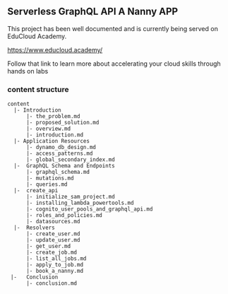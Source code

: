 ## Serverless GraphQL API A Nanny APP

This project has been well documented and is currently being served on EduCloud Academy.

https://www.educloud.academy/

Follow that link to learn more about accelerating your cloud skills through hands on labs
### content structure


```
content
  |- Introduction
      |- the_problem.md
      |- proposed_solution.md
      |- overview.md
      |- introduction.md
  |- Application Resources
      |- dynamo_db_design.md
      |- access_patterns.md
      |- global_secondary_index.md
  |-  GraphQL Schema and Endpoints
      |- graphql_schema.md
      |- mutations.md
      |- queries.md
  |-  create_api
      |- initialize_sam_project.md
      |- installing_lambda_powertools.md
      |- cognito_user_pools_and_graphql_api.md
      |- roles_and_policies.md
      |- datasources.md
  |-  Resolvers
      |- create_user.md
      |- update_user.md
      |- get_user.md
      |- create_job.md
      |- list_all_jobs.md
      |- apply_to_job.md
      |- book_a_nanny.md
 |-   Conclusion
      |- conclusion.md

```
